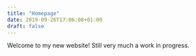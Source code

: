 ```yaml
---
title: "Homepage"
date: 2019-09-26T17:06:08+01:00
draft: false
---
```


Welcome to my new website! Still very much a work in progress.